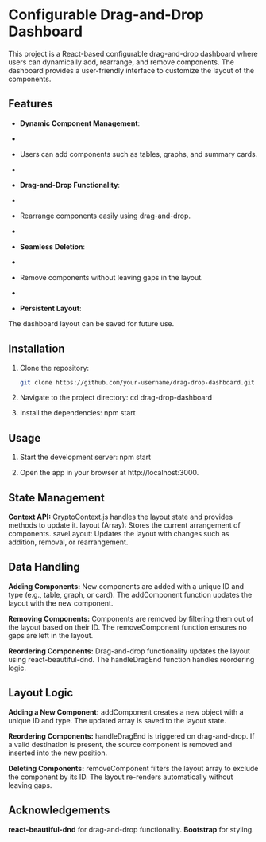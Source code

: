# Configurable Drag-and-Drop Dashboard

This project is a React-based configurable drag-and-drop dashboard where users can dynamically add, rearrange, and remove components. The dashboard provides a user-friendly interface to customize the layout of the components.

## Features

- **Dynamic Component Management**:
-
- Users can add components such as tables, graphs, and summary cards.
- 
- **Drag-and-Drop Functionality**:
-
-   Rearrange components easily using drag-and-drop.

-   
- **Seamless Deletion**:
-
-   Remove components without leaving gaps in the layout.

-   
- **Persistent Layout**:

The dashboard layout can be saved for future use.

## Installation

1. Clone the repository:
   ```bash
   git clone https://github.com/your-username/drag-drop-dashboard.git

2. Navigate to the project directory:
   cd drag-drop-dashboard

3. Install the dependencies:
   npm start

## Usage

1. Start the development server:
  npm start

2. Open the app in your browser at http://localhost:3000.
   
## State Management
**Context API:**
CryptoContext.js handles the layout state and provides methods to update it.
layout (Array): Stores the current arrangement of components.
saveLayout: Updates the layout with changes such as addition, removal, or rearrangement.

## Data Handling
**Adding Components:**
New components are added with a unique ID and type (e.g., table, graph, or card).
The addComponent function updates the layout with the new component.

**Removing Components:**
Components are removed by filtering them out of the layout based on their ID.
The removeComponent function ensures no gaps are left in the layout.

**Reordering Components:**
Drag-and-drop functionality updates the layout using react-beautiful-dnd.
The handleDragEnd function handles reordering logic.

## Layout Logic
**Adding a New Component:**
addComponent creates a new object with a unique ID and type.
The updated array is saved to the layout state.

**Reordering Components:**
handleDragEnd is triggered on drag-and-drop.
If a valid destination is present, the source component is removed and inserted into the new position.

**Deleting Components:**
removeComponent filters the layout array to exclude the component by its ID.
The layout re-renders automatically without leaving gaps.

## Acknowledgements
**react-beautiful-dnd** for drag-and-drop functionality.
**Bootstrap** for styling.






